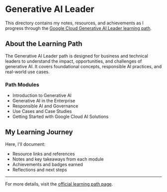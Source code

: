 # Generative AI Leader

This directory contains my notes, resources, and achievements as I progress through the [Google Cloud Generative AI Leader learning path](https://www.cloudskillsboost.google/paths/1951).

## About the Learning Path

The Generative AI Leader path is designed for business and technical leaders to understand the impact, opportunities, and challenges of generative AI. It covers foundational concepts, responsible AI practices, and real-world use cases.

### Path Modules

- Introduction to Generative AI
- Generative AI in the Enterprise
- Responsible AI and Governance
- Use Cases and Case Studies
- Getting Started with Google Cloud AI Solutions

## My Learning Journey

Here, I'll document:
- Resource links and references
- Notes and key takeaways from each module
- Achievements and badges earned
- Reflections and next steps

---

For more details, visit the [official learning path page](https://www.cloudskillsboost.google/paths/1951).
